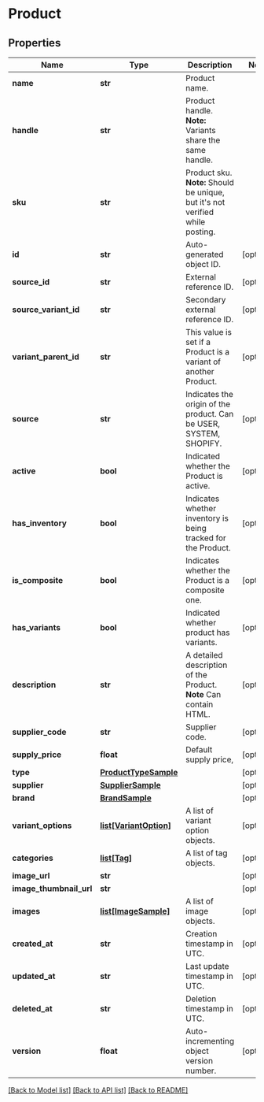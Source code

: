 # Product

## Properties
Name | Type | Description | Notes
------------ | ------------- | ------------- | -------------
**name** | **str** | Product name. | 
**handle** | **str** | Product handle. **Note:** Variants share the same handle. | 
**sku** | **str** | Product sku. **Note:** Should be unique, but it&#39;s not verified while posting. | 
**id** | **str** | Auto-generated object ID. | [optional] 
**source_id** | **str** | External reference ID. | [optional] 
**source_variant_id** | **str** | Secondary external reference ID. | [optional] 
**variant_parent_id** | **str** | This value is set if a Product is a variant of another Product. | [optional] 
**source** | **str** | Indicates the origin of the product. Can be USER, SYSTEM, SHOPIFY. | [optional] 
**active** | **bool** | Indicated whether the Product is active. | [optional] 
**has_inventory** | **bool** | Indicates whether inventory is being tracked for the Product. | [optional] 
**is_composite** | **bool** | Indicates whether the Product is a composite one. | [optional] 
**has_variants** | **bool** | Indicated whether product has variants. | [optional] 
**description** | **str** | A detailed description of the Product. **Note** Can contain HTML. | [optional] 
**supplier_code** | **str** | Supplier code. | [optional] 
**supply_price** | **float** | Default supply price, | [optional] 
**type** | [**ProductTypeSample**](ProductTypeSample.md) |  | [optional] 
**supplier** | [**SupplierSample**](SupplierSample.md) |  | [optional] 
**brand** | [**BrandSample**](BrandSample.md) |  | [optional] 
**variant_options** | [**list[VariantOption]**](VariantOption.md) | A list of variant option objects. | [optional] 
**categories** | [**list[Tag]**](Tag.md) | A list of tag objects. | [optional] 
**image_url** | **str** |  | [optional] 
**image_thumbnail_url** | **str** |  | [optional] 
**images** | [**list[ImageSample]**](ImageSample.md) | A list of image objects. | [optional] 
**created_at** | **str** | Creation timestamp in UTC. | [optional] 
**updated_at** | **str** | Last update timestamp in UTC. | [optional] 
**deleted_at** | **str** | Deletion timestamp in UTC. | [optional] 
**version** | **float** | Auto-incrementing object version number. | [optional] 

[[Back to Model list]](../README.md#documentation-for-models) [[Back to API list]](../README.md#documentation-for-api-endpoints) [[Back to README]](../README.md)


